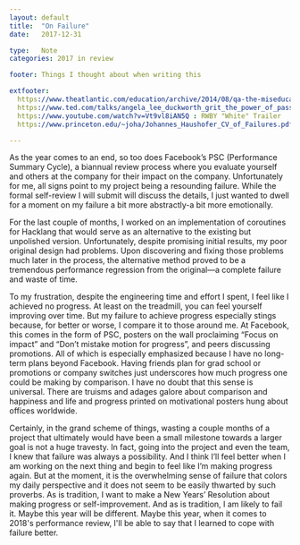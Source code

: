 ```yaml
---
layout: default
title:  "On Failure"
date:   2017-12-31

type:   Note
categories: 2017 in review

footer: Things I thought about when writing this

extfooter: 
  https://www.theatlantic.com/education/archive/2014/08/qa-the-miseducation-of-our-college-elite/377524/ : Excellent Sheep
  https://www.ted.com/talks/angela_lee_duckworth_grit_the_power_of_passion_and_perseverance : Grit
  https://www.youtube.com/watch?v=Vt9vl8iAN5Q : RWBY "White" Trailer
  https://www.princeton.edu/~joha/Johannes_Haushofer_CV_of_Failures.pdf : CV of Failures

---
```


As the year comes to an end, so too does Facebook’s PSC (Performance Summary Cycle), a biannual review process where you evaluate yourself and others at the company for their impact on the company. Unfortunately for me, all signs point to my project being a resounding failure. While the formal self-review I will submit will discuss the details, I just wanted to dwell for a moment on my failure a bit more abstractly-a bit more emotionally. 

For the last couple of months, I worked on an implementation of coroutines for Hacklang that would serve as an alternative to the existing but unpolished version. Unfortunately, despite promising initial results, my poor original design had problems. Upon discovering and fixing those problems much later in the process, the alternative method proved to be a tremendous performance regression from the original—a complete failure and waste of time. 

To my frustration, despite the engineering time and effort I spent, I feel like I achieved no progress. At least on the treadmill, you can feel yourself improving over time. But my failure to achieve progress especially stings because, for better or worse, I compare it to those around me. At Facebook, this comes in the form of PSC, posters on the wall proclaiming “Focus on impact” and “Don’t mistake motion for progress”, and peers discussing promotions. All of which is especially emphasized because I have no long-term plans beyond Facebook. Having friends plan for grad school or promotions or company switches just underscores how much progress one could be making by comparison. I have no doubt that this sense is universal. There are truisms and adages galore about comparison and happiness and life and progress printed on motivational posters hung about offices worldwide. 

Certainly, in the grand scheme of things, wasting a couple months of a project that ultimately would have been a small milestone towards a larger goal is not a huge travesty. In fact, going into the project and even the team, I knew that failure was always a possibility. And I think I’ll feel better when I am working on the next thing and begin to feel like I’m making progress again. But at the moment, it is the overwhelming sense of failure that colors my daily perspective and it does not seem to be easily thwarted by such proverbs. As is tradition, I want to make a New Years’ Resolution about making progress or self-improvement. And as is tradition, I am likely to fail it. Maybe this year will be different. Maybe this year, when it comes to 2018's performance review, I'll be able to say that I learned to cope with failure better. 